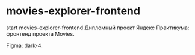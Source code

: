 # movies-explorer-frontend

start
movies-explorer-frontend
Дипломный проект Яндекс Практикума: фронтенд проекта Movies.

Figma: dark-4.
